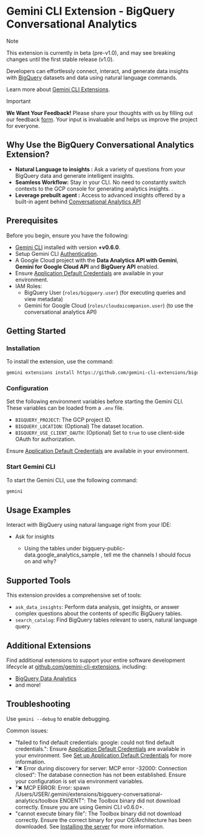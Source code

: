 # Gemini CLI Extension - BigQuery Conversational Analytics

> [!NOTE]
> This extension is currently in beta (pre-v1.0), and may see breaking changes until the first stable release (v1.0).

Developers can effortlessly connect, interact, and generate data insights with [BigQuery](https://cloud.google.com/bigquery/docs) datasets and data using natural language commands.

Learn more about [Gemini CLI Extensions](https://github.com/google-gemini/gemini-cli/blob/main/docs/extensions/index.md).
> [!IMPORTANT]
> **We Want Your Feedback!**
> Please share your thoughts with us by filling out our feedback [form][form]. 
> Your input is invaluable and helps us improve the project for everyone.

[form]: https://docs.google.com/forms/d/e/1FAIpQLSfEGmLR46iipyNTgwTmIDJqzkAwDPXxbocpXpUbHXydiN1RTw/viewform?usp=pp_url&entry.157487=bigquery-conversational-analytics

## **Why Use the BigQuery Conversational Analytics Extension?**

* **Natural Language to insights :** Ask a variety of questions from your BigQuery data and generate intelligent insights.
* **Seamless Workflow:** Stay in your CLI. No need to constantly switch contexts to the GCP console for generating analytics insights. .
* **Leverage prebuilt agent :** Access to advanced insights offered by a built-in agent behind  [Conversational Analytics API](https://cloud.google.com/gemini/docs/conversational-analytics-api/overview)




## Prerequisites

Before you begin, ensure you have the following:

* [Gemini CLI](https://github.com/google-gemini/gemini-cli) installed with version **+v0.6.0**.
* Setup Gemini CLI [Authentication](https://github.com/google-gemini/gemini-cli/tree/main?tab=readme-ov-file#-authentication-options).
* A Google Cloud project with the **Data Analytics API with Gemini**, **Gemini for Google Cloud API** and **BigQuery API** enabled.
* Ensure [Application Default Credentials](https://cloud.google.com/docs/authentication/gcloud) are available in your environment.
* IAM Roles:
     * BigQuery User (`roles/bigquery.user`) (for executing queries and view metadata)
     * Gemini for Google Cloud (`roles/cloudaicompanion.user`) (to use the conversational analytics API)

## Getting Started

### Installation

To install the extension, use the command:

```bash
gemini extensions install https://github.com/gemini-cli-extensions/bigquery-conversational-analytics
```

### Configuration

Set the following environment variables before starting the Gemini CLI. These variables can be loaded from a `.env` file.

* `BIGQUERY_PROJECT`: The GCP project ID.
* `BIGQUERY_LOCATION`: (Optional) The dataset location.
* `BIGQUERY_USE_CLIENT_OAUTH`: (Optional) Set to `true` to use client-side OAuth for authorization.

Ensure [Application Default Credentials](https://cloud.google.com/docs/authentication/gcloud) are available in your environment.

### Start Gemini CLI

To start the Gemini CLI, use the following command:

```bash
gemini
```

## Usage Examples

Interact with BigQuery using natural language right from your IDE:

* Ask for insights

  * Using the tables under bigquery-public-data.google\_analytics\_sample , tell me the channels I should focus on and why?

## Supported Tools

This extension provides a comprehensive set of tools:

* `ask_data_insights`: Perform data analysis, get insights, or answer complex questions about the contents of specific BigQuery tables.
* `search_catalog`: Find BigQuery tables relevant to users, natural language query.

## Additional Extensions

Find additional extensions to support your entire software development lifecycle at [github.com/gemini-cli-extensions](https://github.com/gemini-cli-extensions), including:
* [BigQuery Data Analytics](https://github.com/gemini-cli-extensions/bigquery-data-analytics)
* and more!

## Troubleshooting

Use `gemini --debug` to enable debugging.

Common issues:

* "failed to find default credentials: google: could not find default credentials.": Ensure [Application Default Credentials](https://cloud.google.com/docs/authentication/gcloud) are available in your environment. See [Set up Application Default Credentials](https://cloud.google.com/docs/authentication/external/set-up-adc) for more information.
* "✖ Error during discovery for server: MCP error -32000: Connection closed": The database connection has not been established. Ensure your configuration is set via environment variables.
* "✖ MCP ERROR: Error: spawn /Users/USER/.gemini/extensions/bigquery-conversational-analytics/toolbox ENOENT": The Toolbox binary did not download correctly. Ensure you are using Gemini CLI v0.6.0+.
* "cannot execute binary file": The Toolbox binary did not download correctly. Ensure the correct binary for your OS/Architecture has been downloaded. See [Installing the server](https://googleapis.github.io/genai-toolbox/getting-started/introduction/#installing-the-server) for more information.
